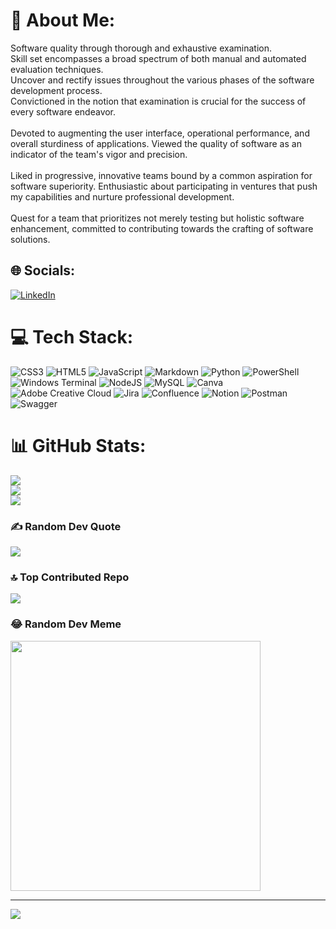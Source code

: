 # 💫 About Me:
Software quality through thorough and exhaustive examination.<br>
Skill set encompasses a broad spectrum of both manual and automated evaluation techniques.<br>
Uncover and rectify issues throughout the various phases of the software development process.<br>
Convictioned in the notion that examination is crucial for the success of every software endeavor.<br>
<br>
Devoted to augmenting the user interface, operational performance, and overall sturdiness of applications. Viewed the quality of software as an indicator of the team's vigor and precision.<br>
<br>
Liked in progressive, innovative teams bound by a common aspiration for software superiority. Enthusiastic about participating in ventures that push my capabilities and nurture professional development.<br>
<br>
Quest for a team that prioritizes not merely testing but holistic software enhancement, committed to contributing towards the crafting of software solutions.



## 🌐 Socials:
[![LinkedIn](https://img.shields.io/badge/LinkedIn-%230077B5.svg?logo=linkedin&logoColor=white)](https://linkedin.com/in/linkedin.com/in/patricgallardo) 

# 💻 Tech Stack:
![CSS3](https://img.shields.io/badge/css3-%231572B6.svg?style=for-the-badge&logo=css3&logoColor=white) ![HTML5](https://img.shields.io/badge/html5-%23E34F26.svg?style=for-the-badge&logo=html5&logoColor=white) ![JavaScript](https://img.shields.io/badge/javascript-%23323330.svg?style=for-the-badge&logo=javascript&logoColor=%23F7DF1E) ![Markdown](https://img.shields.io/badge/markdown-%23000000.svg?style=for-the-badge&logo=markdown&logoColor=white) ![Python](https://img.shields.io/badge/python-3670A0?style=for-the-badge&logo=python&logoColor=ffdd54) ![PowerShell](https://img.shields.io/badge/PowerShell-%235391FE.svg?style=for-the-badge&logo=powershell&logoColor=white) ![Windows Terminal](https://img.shields.io/badge/Windows%20Terminal-%234D4D4D.svg?style=for-the-badge&logo=windows-terminal&logoColor=white) ![NodeJS](https://img.shields.io/badge/node.js-6DA55F?style=for-the-badge&logo=node.js&logoColor=white) ![MySQL](https://img.shields.io/badge/mysql-%2300000f.svg?style=for-the-badge&logo=mysql&logoColor=white) ![Canva](https://img.shields.io/badge/Canva-%2300C4CC.svg?style=for-the-badge&logo=Canva&logoColor=white) ![Adobe Creative Cloud](https://img.shields.io/badge/Adobe%20Creative%20Cloud-DA1F26.svg?style=for-the-badge&logo=Adobe%20Creative%20Cloud&logoColor=white) ![Jira](https://img.shields.io/badge/jira-%230A0FFF.svg?style=for-the-badge&logo=jira&logoColor=white) ![Confluence](https://img.shields.io/badge/confluence-%23172BF4.svg?style=for-the-badge&logo=confluence&logoColor=white) ![Notion](https://img.shields.io/badge/Notion-%23000000.svg?style=for-the-badge&logo=notion&logoColor=white) ![Postman](https://img.shields.io/badge/Postman-FF6C37?style=for-the-badge&logo=postman&logoColor=white)      
![Swagger](https://img.shields.io/badge/-Swagger-%23Clojure?style=for-the-badge&logo=swagger&logoColor=white) 

# 📊 GitHub Stats:
![](https://github-readme-stats.vercel.app/api?username=GitTestingPat&theme=dark&hide_border=false&include_all_commits=true&count_private=true)<br/>
![](https://github-readme-streak-stats.herokuapp.com/?user=GitTestingPat&theme=dark&hide_border=false)<br/>
![](https://github-readme-stats.vercel.app/api/top-langs/?username=GitTestingPat&theme=dark&hide_border=false&include_all_commits=true&count_private=true&layout=compact)

### ✍️ Random Dev Quote
![](https://quotes-github-readme.vercel.app/api?type=horizontal&theme=radical)

### 🔝 Top Contributed Repo
![](https://github-contributor-stats.vercel.app/api?username=GitTestingPat&limit=5&theme=radical&combine_all_yearly_contributions=true)

### 😂 Random Dev Meme
<img src='https://randommeme-five.vercel.app/' style="height: 400px;"/>

---
<a href="https://visitcount.itsvg.in">
  <img src="https://visitcount.itsvg.in/api?id=GitTestingPat&label=Profile%20Views&color=11&icon=0&pretty=true" />
</a>

<!-- Proudly created with GPRM ( https://gprm.itsvg.in ) -->
